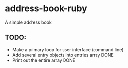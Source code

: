 # address-book-ruby
A simple address book

## TODO:
- Make a primary loop for user interface (command line)
- Add several entry objects into entries array DONE
- Print out the entire array DONE
